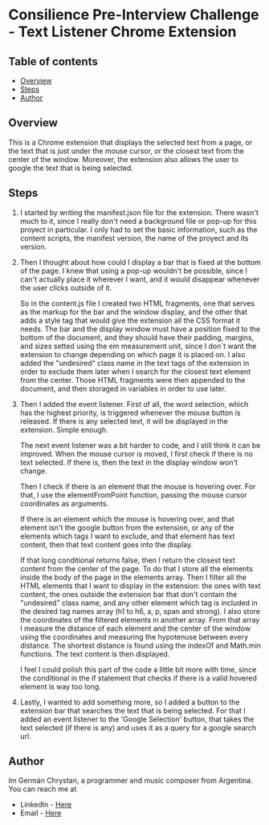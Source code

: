 # Consilience Pre-Interview Challenge - Text Listener Chrome Extension

## Table of contents

- [Overview](#overview)
- [Steps](#steps)
- [Author](#author)

## Overview 
This is a Chrome extension that displays the selected text from a page, or the text that is just under the mouse cursor, or the closest text from the center of the window. Moreover, the extension also allows the user to google the text that is being selected. 


## Steps

1.  I started by writing the manifest.json file for the extension. There wasn't much to it, since I really don't need a background file or pop-up for this proyect in particular. I only had to set the basic information, such as the content scripts, the manifest version, the name of the proyect and its version.

2.  Then I thought about how could I display a bar that is fixed at the bottom of the page. I knew that using a pop-up wouldn't be possible, since I can't actually place it wherever I want, and it would disappear whenever the user clicks outside of it. 

    So in the content.js file I created two HTML fragments, one that serves as the markup for the bar and the window display, and the other that adds a style tag that would give the extension all the CSS format it needs. The bar and the display window must have a position fixed to the bottom of the document, and they should have their padding, margins, and sizes setted using the em measurement unit, since I don`t want the extension to change depending on which page it is placed on. I also added the "undesired" class name in the text tags of the extension in order to exclude them later when I search for the closest text element from the center. Those HTML fragments were then appended to the document, and then storaged in variables in order to use later.

3. Then I added the event listener. First of all, the word selection, which has the highest priority, is triggered whenever the mouse button is released. If there is any selected text, it will be displayed in the extension. Simple enough.

    The next event listener was a bit harder to code, and I still think it can be improved. When the mouse cursor is moved, I first check if there is no text selected. If there is, then the text in the display window won't change. 

    Then I check if there is an element that the mouse is hovering over. For that, I use the elementFromPoint function, passing the mouse cursor coordinates as arguments.

    If there is an element which the mouse is hovering over, and that element isn't the google button from the extension, or any of the elements which tags I want to exclude, and that element has text content, then that text content goes into the display. 
    
    If that long conditional returns false, then I return the closest text content from the center of the page. To do that I store all the elements inside the body of the page in the elements array. Then I filter all the HTML elements that I want to display in the extension: the ones with text content, the ones outside the extension bar that don't contain the "undesired" class name, and any other element which tag is included in the desired tag names array (h1 to h6, a, p, span and strong). I also store the coordinates of the filtered elements in another array. From that array I measure the distance of each element and the center of the window using the coordinates and measuring the hypotenuse between every distance. The shortest distance is found using the indexOf and Math.min functions. The text content is then displayed.

    
    I feel I could polish this part of the code a little bit more with time, since the conditional in the if statement that checks if there is a valid hovered element is way too long.

4. Lastly, I wanted to add something more, so I added a button to the extension bar that searches the text that is being selected. For that I added an event listener to the 'Google Selection' button, that takes the text selected (if there is any) and uses it as a query for a google search url. 


## Author
Im Germán Chrystan, a programmer and music composer from Argentina. You can reach me at
- LinkedIn - [Here](https://www.linkedin.com/in/germ%C3%A1n-chrystan/)
- Email - [Here](mailto:germanchrystan@gmail.com)